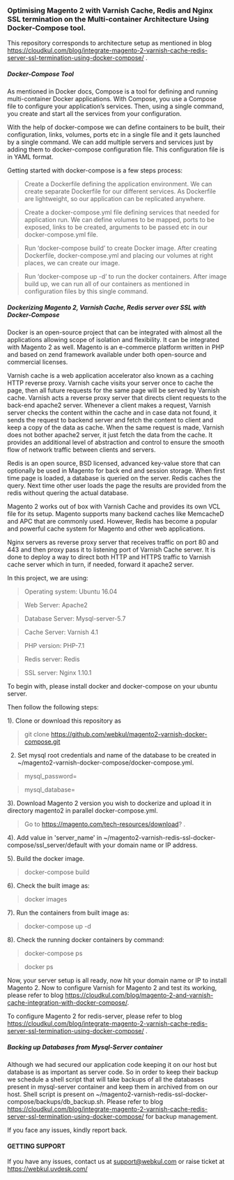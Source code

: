 ### Optimising Magento 2 with Varnish Cache, Redis and Nginx SSL termination on the Multi-container Architecture Using Docker-Compose tool.

This repository corresponds to architecture setup as mentioned in blog https://cloudkul.com/blog/integrate-magento-2-varnish-cache-redis-server-ssl-termination-using-docker-compose/ .

##### Docker-Compose Tool

As mentioned in Docker docs, Compose is a tool for defining and running multi-container Docker applications. With Compose, you use a Compose file to configure your application’s services. Then, using a single command, you create and start all the services from your configuration. 

With the help of docker-compose we can define containers to be built, their configuration, links, volumes, ports etc in a single file and it gets launched by a single command. We can add multiple servers and services just by adding them to docker-compose configuration file. This configuration file is in YAML format.

Getting started with docker-compose is a few steps process:

> Create a Dockerfile defining the application environment. We can create separate Dockerfile for our different services. As Dockerfile are lightweight, so our application can be replicated anywhere.

> Create a docker-compose.yml file defining services that needed for application run. We can define volumes to be mapped, ports to be exposed, links to be created, arguments to be passed etc in our docker-compose.yml file.

> Run ‘docker-compose build’ to create Docker image. After creating Dockerfile, docker-compose.yml and placing our volumes at right places, we can create our image.

> Run ‘docker-compose up -d’ to run the docker containers. After image build up, we can run all of our containers as mentioned in configuration files by this single command.

##### Dockerizing Magento 2, Varnish Cache, Redis server over SSL with Docker-Compose

Docker is an open-source project that can be integrated with almost all the applications allowing scope of isolation and flexibility. It can be integrated with Magento 2 as well. Magento is an e-commerce platform written in PHP and based on zend framework available under both open-source and commercial licenses.

Varnish cache is a web application accelerator also known as a caching HTTP reverse proxy. Varnish cache visits your server once to cache the page, then all future requests for the same page will be served by Varnish cache. Varnish acts a reverse proxy server that directs client requests to the back-end apache2 server. Whenever a client makes a request, Varnish server checks the content within the cache and in case data not found, it sends the request to backend server and fetch the content to client and keep a copy of the data as cache. When the same request is made, Varnish does not bother apache2 server, it just fetch the data from the cache. It provides an additional level of abstraction and control to ensure the smooth flow of network traffic between clients and servers.

Redis is an open source, BSD licensed, advanced key-value store that can optionally be used in Magento for back end and session storage. When first time page is loaded, a database is queried on the server. Redis caches the query. Next time other user loads the page the results are provided from the redis without quering the actual database. 

Magento 2 works out of box with Varnish Cache and provides its own VCL file for its setup. Magento supports many backend caches like MemcacheD and APC that are commonly used. However, Redis has become a popular and powerful cache system for Magento and other web applications. 

Nginx servers as reverse proxy server that receives traffic on port 80 and 443 and then proxy pass it to listening port of Varnish Cache server. It is done to deploy a way to direct both HTTP and HTTPS traffic to Varnish cache server which in turn, if needed, forward it apache2 server.

In this project, we are using:

> Operating system: Ubuntu 16.04

> Web Server: Apache2

> Database Server: Mysql-server-5.7

> Cache Server: Varnish 4.1

> PHP version: PHP-7.1

> Redis server: Redis 

> SSL server: Nginx 1.10.1

To begin with, please install docker and docker-compose on your ubuntu server. 

Then follow the following steps:

1). Clone or download this repository as 

> git clone https://github.com/webkul/magento2-varnish-docker-compose.git

2) Set mysql root credentials and name of the database to be created in ~/magento2-varnish-docker-compose/docker-compose.yml.

> mysql_password=

> mysql_database=

3). Download Magento 2 version you wish to dockerize and upload it in directory magento2 in parallel docker-compose.yml.

> Go to https://magento.com/tech-resources/download? .

4). Add value in 'server_name' in ~/magento2-varnish-redis-ssl-docker-compose/ssl_server/default with your domain name or IP address.

5). Build the docker image.

> docker-compose build

6). Check the built image as:

> docker images

7). Run the containers from built image as:

> docker-compose up -d

8). Check the running docker containers by command:

> docker-compose ps

> docker ps


Now, your server setup is all ready, now hit your domain name or IP to install Magento 2. Now to configure Varnish for Magento 2 and test its working, please refer to blog https://cloudkul.com/blog/magento-2-and-varnish-cache-integration-with-docker-compose/.

To configure Magento 2 for redis-server, please refer to blog https://cloudkul.com/blog/integrate-magento-2-varnish-cache-redis-server-ssl-termination-using-docker-compose/ .


##### Backing up Databases from Mysql-Server container

Although we had secured our application code keeping it on our host but database is as important as server code. So in order to keep their backup we schedule a shell script that will take backups of all the databases present in mysql-server container and keep them in archived from on our host. Shell script is present on ~/magento2-varnish-redis-ssl-docker-compose/backups/db_backup.sh. Please refer to blog https://cloudkul.com/blog/integrate-magento-2-varnish-cache-redis-server-ssl-termination-using-docker-compose/  for backup management.

If you face any issues, kindly report back.


#### GETTING SUPPORT

If you have any issues, contact us at support@webkul.com or raise ticket at https://webkul.uvdesk.com/
